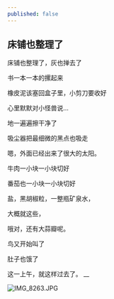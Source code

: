 ```yaml
---
published: false
---
```

## 床铺也整理了

床铺也整理了，灰也掸去了

书一本一本的摞起来

橡皮泥该塞回盒子里，小剪刀要收好

心里默默对小怪兽说…

地一遍遍擦干净了

吸尘器把最细微的黑点也吸走

嗯，外面已经出来了很大的太阳。

牛肉一小块一小块切好

番茄也一小块一小块切好

盐，黑胡椒粒，一整瓶矿泉水，

大概就这些，

哦对，还有大蒜瓣呢。

鸟又开始叫了

肚子也饿了

这一上午，就这样过去了。
__

![IMG_8263.JPG]({{site.baseurl}}/_posts/IMG_8263.JPG)

